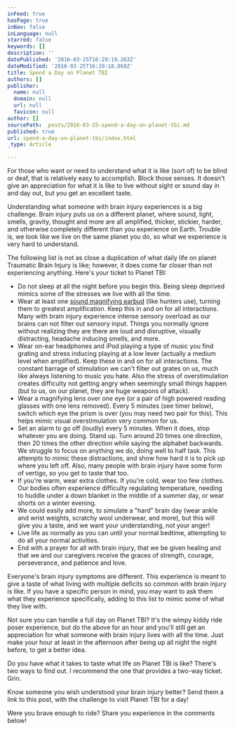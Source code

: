 ```yaml
---
inFeed: true
hasPage: true
inNav: false
inLanguage: null
starred: false
keywords: []
description: ''
datePublished: '2016-03-25T16:29:19.263Z'
dateModified: '2016-03-25T16:29:18.860Z'
title: Spend a Day on Planet TBI
authors: []
publisher:
  name: null
  domain: null
  url: null
  favicon: null
author: []
sourcePath: _posts/2016-03-25-spend-a-day-on-planet-tbi.md
published: true
url: spend-a-day-on-planet-tbi/index.html
_type: Article

---
```

For those who want or need to understand what it is like (sort of) to be blind or deaf, that is relatively easy to accomplish. Block those senses. It doesn't give an appreciation for what it is like to live without sight or sound day in and day out, but you get an excellent taste.

Understanding what someone with brain injury experiences is a big challenge. Brain injury puts us on a different planet, where sound, light, smells, gravity, thought and more are all amplified, thicker, stickier, harder, and otherwise completely different than you experience on Earth. Trouble is, we look like we live on the same planet you do, so what we experience is very hard to understand.

The following list is not as close a duplication of what daily life on planet Traumatic Brain Injury is like; however, it does come far closer than not experiencing anything. Here's your ticket to Planet TBI:

* Do not sleep at all the night before you begin this. Being sleep deprived mimics some of the stresses we live with all the time.
* Wear at least one [sound magnifying earbud][0] (like hunters use), turning them to greatest amplification. Keep this in and on for all interactions. Many with brain injury experience intense sensory overload as our brains can not filter out sensory input. Things you normally ignore without realizing they are there are loud and disruptive, visually distracting, headache inducing smells, and more.
* Wear on-ear headphones and iPod playing a type of music you find grating and stress inducing playing at a low lever (actually a medium level when amplified). Keep these in and on for all interactions. The constant barrage of stimulation we can't filter out grates on us, much like always listening to music you hate. Also the stress of overstimulation creates difficulty not getting angry when seemingly small things happen (but to us, on our planet, they are huge weapons of attack).
* Wear a magnifying lens over one eye (or a pair of high powered reading glasses with one lens removed). Every 5 minutes (see timer below), switch which eye the prism is over (you may need two pair for this). This helps mimic visual overstimulation very common for us.
* Set an alarm to go off (loudly) every 5 minutes. When it does, stop whatever you are doing. Stand up. Turn around 20 times one direction, then 20 times the other direction while saying the alphabet backwards. We struggle to focus on anything we do, doing well to half task. This attempts to mimic these distractions, and show how hard it is to pick up where you left off. Also, many people with brain injury have some form of vertigo, so you get to taste that too.
* If you're warm, wear extra clothes. If you're cold, wear too few clothes. Our bodies often experience difficulty regulating temperature, needing to huddle under a down blanket in the middle of a summer day, or wear shorts on a winter evening.
* We could easily add more, to simulate a "hard" brain day (wear ankle and wrist weights, scratchy wool underwear, and more), but this will give you a taste, and we want your understanding, not your anger!
* Live life as normally as you can until your normal bedtime, attempting to do all your normal activities.
* End with a prayer for all with brain injury, that we be given healing and that we and our caregivers receive the graces of strength, courage, perseverance, and patience and love.

Everyone's brain injury symptoms are different. This experience is meant to give a taste of what living with multiple deficits so common with brain injury is like. If you have a specific person in mind, you may want to ask them what they experience specifically, adding to this list to mimic some of what they live with.

Not sure you can handle a full day on Planet TBI? It's the wimpy kiddy ride poser experience, but do the above for an hour and you'll still get an appreciation for what someone with brain injury lives with all the time. Just make your hour at least in the afternoon after being up all night the night before, to get a better idea.

Do you have what it takes to taste what life on Planet TBI is like? There's two ways to find out. I recommend the one that provides a two-way ticket. Grin.

Know someone you wish understood your brain injury better? Send them a link to this post, with the challenge to visit Planet TBI for a day!

Were you brave enough to ride? Share you experience in the comments below!

[0]: http://www.cabelas.com/product/Ultra-Ear174-Deluxe-Hearing-Amplifier/707987.uts?Ntk=AllProducts&searchPath=%2Fcatalog%2Fsearch.cmd%3Fform_state%3DsearchForm%26N%3D0%26fsch%3Dtrue%26Ntk%3DAllProducts%26Ntt%3Dsound%2Bamplifier%26x%3D0%26y%3D0%26WTz_l%3DHeader%253BSearch-All%2BProducts&Ntt=sound+amplifier&WTz_l=Header%3BSearch-All+Products